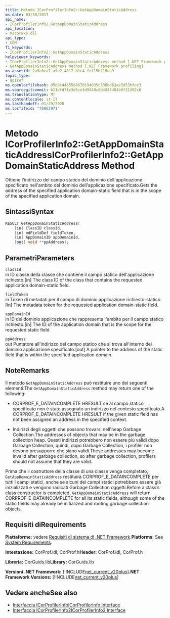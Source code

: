 ```yaml
---
title: Metodo ICorProfilerInfo2::GetAppDomainStaticAddress
ms.date: 03/30/2017
api_name:
- ICorProfilerInfo2.GetAppDomainStaticAddress
api_location:
- mscorwks.dll
api_type:
- COM
f1_keywords:
- ICorProfilerInfo2::GetAppDomainStaticAddress
helpviewer_keywords:
- ICorProfilerInfo2::GetAppDomainStaticAddress method [.NET Framework profiling]
- GetAppDomainStaticAddress method [.NET Framework profiling]
ms.assetid: 2a9e0ea7-a9e2-4817-b1c4-fcf15b215ea9
topic_type:
- apiref
ms.openlocfilehash: 05d8c44655d8670194035c336bd62ae5d53bfec3
ms.sourcegitcommit: b11efd71c3d5ce3d9449c8d4345481b9f21392c6
ms.translationtype: MT
ms.contentlocale: it-IT
ms.lasthandoff: 01/29/2020
ms.locfileid: "76862971"
---
```

# <a name="icorprofilerinfo2getappdomainstaticaddress-method"></a><span data-ttu-id="62087-102">Metodo ICorProfilerInfo2::GetAppDomainStaticAddress</span><span class="sxs-lookup"><span data-stu-id="62087-102">ICorProfilerInfo2::GetAppDomainStaticAddress Method</span></span>
<span data-ttu-id="62087-103">Ottiene l'indirizzo del campo statico del dominio dell'applicazione specificato nell'ambito del dominio dell'applicazione specificato.</span><span class="sxs-lookup"><span data-stu-id="62087-103">Gets the address of the specified application domain-static field that is in the scope of the specified application domain.</span></span>  
  
## <a name="syntax"></a><span data-ttu-id="62087-104">Sintassi</span><span class="sxs-lookup"><span data-stu-id="62087-104">Syntax</span></span>  
  
```cpp  
RESULT GetAppDomainStaticAddress(  
    [in] ClassID classId,  
    [in] mdFieldDef fieldToken,  
    [in] AppDomainID appDomainId,  
    [out] void **ppAddress);  
```  
  
## <a name="parameters"></a><span data-ttu-id="62087-105">Parametri</span><span class="sxs-lookup"><span data-stu-id="62087-105">Parameters</span></span>  
 `classId`  
 <span data-ttu-id="62087-106">in ID classe della classe che contiene il campo statico dell'applicazione richiesto.</span><span class="sxs-lookup"><span data-stu-id="62087-106">[in] The class ID of the class that contains the requested application domain-static field.</span></span>  
  
 `fieldToken`  
 <span data-ttu-id="62087-107">in Token di metadati per il campo di dominio applicazione richiesto-statico.</span><span class="sxs-lookup"><span data-stu-id="62087-107">[in] The metadata token for the requested application domain-static field.</span></span>  
  
 `appDomainId`  
 <span data-ttu-id="62087-108">in ID del dominio applicazione che rappresenta l'ambito per il campo statico richiesto.</span><span class="sxs-lookup"><span data-stu-id="62087-108">[in] The ID of the application domain that is the scope for the requested static field.</span></span>  
  
 `ppAddress`  
 <span data-ttu-id="62087-109">out Puntatore all'indirizzo del campo statico che si trova all'interno del dominio applicazione specificato.</span><span class="sxs-lookup"><span data-stu-id="62087-109">[out] A pointer to the address of the static field that is within the specified application domain.</span></span>  
  
## <a name="remarks"></a><span data-ttu-id="62087-110">Note</span><span class="sxs-lookup"><span data-stu-id="62087-110">Remarks</span></span>  
 <span data-ttu-id="62087-111">Il metodo `GetAppDomainStaticAddress` può restituire uno dei seguenti elementi:</span><span class="sxs-lookup"><span data-stu-id="62087-111">The `GetAppDomainStaticAddress` method may return one of the following:</span></span>  
  
- <span data-ttu-id="62087-112">CORPROF_E_DATAINCOMPLETE HRESULT se al campo statico specificato non è stato assegnato un indirizzo nel contesto specificato.</span><span class="sxs-lookup"><span data-stu-id="62087-112">A CORPROF_E_DATAINCOMPLETE HRESULT if the given static field has not been assigned an address in the specified context.</span></span>  
  
- <span data-ttu-id="62087-113">Indirizzi degli oggetti che possono trovarsi nell'heap Garbage Collection.</span><span class="sxs-lookup"><span data-stu-id="62087-113">The addresses of objects that may be in the garbage collection heap.</span></span> <span data-ttu-id="62087-114">Questi indirizzi potrebbero non essere più validi dopo Garbage Collection, quindi, dopo Garbage Collection, i profiler non devono presupporre che siano validi.</span><span class="sxs-lookup"><span data-stu-id="62087-114">These addresses may become invalid after garbage collection, so after garbage collection, profilers should not assume that they are valid.</span></span>  
  
 <span data-ttu-id="62087-115">Prima che il costruttore della classe di una classe venga completato, `GetAppDomainStaticAddress` restituirà CORPROF_E_DATAINCOMPLETE per tutti i campi statici, anche se alcuni dei campi statici potrebbero essere già inizializzati e vengono radicati Garbage Collection oggetti.</span><span class="sxs-lookup"><span data-stu-id="62087-115">Before a class’s class constructor is completed, `GetAppDomainStaticAddress` will return CORPROF_E_DATAINCOMPLETE for all its static fields, although some of the static fields may already be initialized and rooting garbage collection objects.</span></span>  
  
## <a name="requirements"></a><span data-ttu-id="62087-116">Requisiti di</span><span class="sxs-lookup"><span data-stu-id="62087-116">Requirements</span></span>  
 <span data-ttu-id="62087-117">**Piattaforme:** vedere [Requisiti di sistema di .NET Framework](../../../../docs/framework/get-started/system-requirements.md).</span><span class="sxs-lookup"><span data-stu-id="62087-117">**Platforms:** See [System Requirements](../../../../docs/framework/get-started/system-requirements.md).</span></span>  
  
 <span data-ttu-id="62087-118">**Intestazione:** CorProf.idl, CorProf.h</span><span class="sxs-lookup"><span data-stu-id="62087-118">**Header:** CorProf.idl, CorProf.h</span></span>  
  
 <span data-ttu-id="62087-119">**Libreria:** CorGuids.lib</span><span class="sxs-lookup"><span data-stu-id="62087-119">**Library:** CorGuids.lib</span></span>  
  
 <span data-ttu-id="62087-120">**Versioni .NET Framework:** [!INCLUDE[net_current_v20plus](../../../../includes/net-current-v20plus-md.md)]</span><span class="sxs-lookup"><span data-stu-id="62087-120">**.NET Framework Versions:** [!INCLUDE[net_current_v20plus](../../../../includes/net-current-v20plus-md.md)]</span></span>  
  
## <a name="see-also"></a><span data-ttu-id="62087-121">Vedere anche</span><span class="sxs-lookup"><span data-stu-id="62087-121">See also</span></span>

- [<span data-ttu-id="62087-122">Interfaccia ICorProfilerInfo</span><span class="sxs-lookup"><span data-stu-id="62087-122">ICorProfilerInfo Interface</span></span>](icorprofilerinfo-interface.md)
- [<span data-ttu-id="62087-123">Interfaccia ICorProfilerInfo2</span><span class="sxs-lookup"><span data-stu-id="62087-123">ICorProfilerInfo2 Interface</span></span>](icorprofilerinfo2-interface.md)
